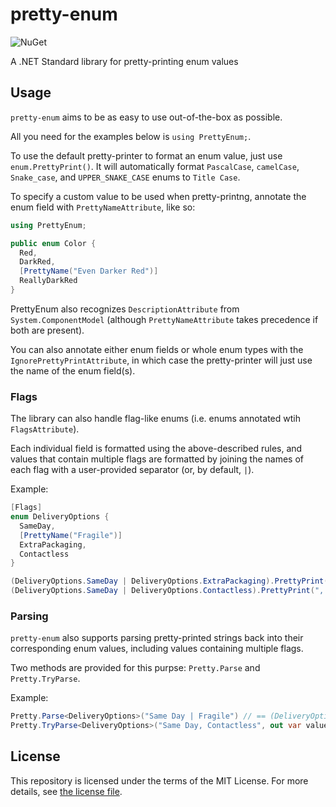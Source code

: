 # pretty-enum

![NuGet](https://img.shields.io/nuget/v/pretty-enum?style=for-the-badge)

A .NET Standard library for pretty-printing enum values

## Usage

`pretty-enum` aims to be as easy to use out-of-the-box as possible.

All you need for the examples below is `using PrettyEnum;`.

To use the default pretty-printer to format an enum value, just use `enum.PrettyPrint()`. It will automatically format `PascalCase`, `camelCase`, `Snake_case`, and `UPPER_SNAKE_CASE` enums to `Title Case`.

To specify a custom value to be used when pretty-printng, annotate the enum field with `PrettyNameAttribute`, like so:

```cs
using PrettyEnum;

public enum Color {
  Red,
  DarkRed,
  [PrettyName("Even Darker Red")]
  ReallyDarkRed
}
```

PrettyEnum also recognizes `DescriptionAttribute` from `System.ComponentModel` (although `PrettyNameAttribute` takes precedence if both are present).

You can also annotate either enum fields or whole enum types with the `IgnorePrettyPrintAttribute`, in which case the pretty-printer will just use the name of the enum field(s).

### Flags

The library can also handle flag-like enums (i.e. enums annotated wtih `FlagsAttribute`).

Each individual field is formatted using the above-described rules, and values that contain multiple flags are formatted by joining the names of each flag with a user-provided separator (or, by default, `|`).

Example:

```cs
[Flags]
enum DeliveryOptions {
  SameDay,
  [PrettyName("Fragile")]
  ExtraPackaging,
  Contactless
}

(DeliveryOptions.SameDay | DeliveryOptions.ExtraPackaging).PrettyPrint() // returns "Same Day | Fragile"
(DeliveryOptions.SameDay | DeliveryOptions.Contactless).PrettyPrint(", ") // returns "Same Day, Contactless"
```

### Parsing

`pretty-enum` also supports parsing pretty-printed strings back into their corresponding enum values, including values containing multiple flags.

Two methods are provided for this purpse: `Pretty.Parse` and `Pretty.TryParse`.

Example:

```cs
Pretty.Parse<DeliveryOptions>("Same Day | Fragile") // == (DeliveryOptions.SameDay | DeliveryOptions.ExtraPackaging)
Pretty.TryParse<DeliveryOptions>("Same Day, Contactless", out var value, flagSeparator: ", ") // returns true, value == (DeliveryOptions.SameDay | DeliveryOptions.Contactless)
```

## License

This repository is licensed under the terms of the MIT License.
For more details, see [the license file](LICENSE.txt).
